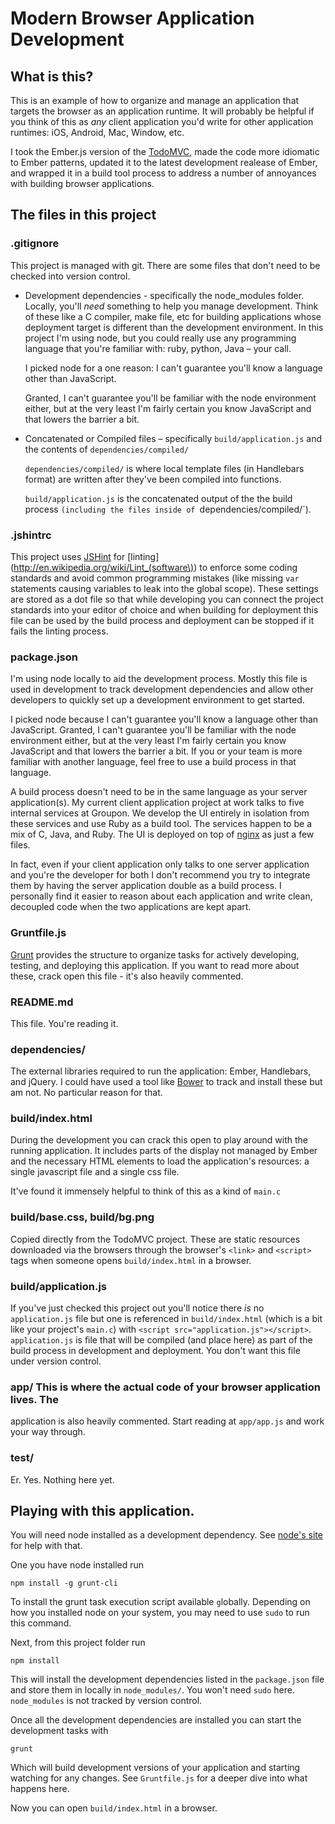 # Modern Browser Application Development

## What is this? 
This is an example of how to organize and manage an application
that targets the browser as an application runtime. It will probably be helpful
if you think of this as _any_ client application you'd write for other
application runtimes: iOS, Android, Mac, Window, etc.

I took the Ember.js version of the
[TodoMVC](http://addyosmani.github.com/todomvc/), made the code more idiomatic
to Ember patterns, updated it to the latest development realease of Ember, and
wrapped it in a build tool process to address a number of annoyances with
building browser applications.

## The files in this project

### .gitignore
This project is managed with git. There are some files that don't
need to be checked into version control.
  
  * Development dependencies - specifically the node_modules folder. Locally,
    you'll  *need* something to help you manage development. Think of these like
    a C compiler, make file, etc for building applications whose deployment
    target is different than the development environment. In this project I'm
    using node, but you could really use any programming language that you're
    familiar with: ruby, python, Java – your call.

    I picked node for a one reason: I can't guarantee you'll know a language
    other than JavaScript.

    Granted, I can't guarantee you'll be familiar with the node environment
    either, but at the very least I'm fairly certain you know JavaScript and
    that lowers the barrier a bit.

  * Concatenated or Compiled files – specifically `build/application.js` and the
    contents of `dependencies/compiled/`
    
    `dependencies/compiled/` is where local template files (in Handlebars
    format) are written after they've been compiled into functions.

    `build/application.js` is the concatenated output of the the build process
    `(including the files inside of `dependencies/compiled/`).

### .jshintrc
This project uses [JSHint](http://www.jshint.com/) for
[linting](http://en.wikipedia.org/wiki/Lint_(software\)) to enforce some coding
standards and avoid common programming mistakes (like missing `var` statements
causing variables to leak into the global scope). These settings are stored as a
dot file so that while developing you can connect the project standards into
your editor of choice and when building for deployment this file can be used by
the build process and deployment can be stopped if it fails the linting process.

### package.json
I'm using node locally to aid the development process. Mostly
this file is used in development to track development dependencies and allow
other developers to quickly set up a development environment to get started.

I picked node because I can't guarantee you'll know a language other than
JavaScript. Granted, I can't guarantee you'll be familiar with the node
environment either, but at the very least I'm fairly certain you know JavaScript
and that lowers the barrier a bit. If you or your team is more familiar with
another language, feel free to use a build process in that language.

A build process doesn't need to be in the same language as your server
application(s). My current client application project at work talks to five
internal services at Groupon. We develop the UI entirely in isolation from these
services and use Ruby as a build tool. The services happen to be a mix of C,
Java, and Ruby. The UI is deployed on top of [nginx](http://nginx.org/en/) as
just a few files.

In fact, even if your client application only talks to one server application
and you're the developer for both I don't recommend you try to integrate them by
having the server application double as a build process. I personally find it
easier to reason about each application and write clean, decoupled code when the
two applications are kept apart.

### Gruntfile.js
[Grunt](http://gruntjs.com/) provides the structure to organize
tasks for actively developing, testing, and deploying this application. If you
want to read more about these, crack open this file - it's also heavily
commented.

### README.md
This file. You're reading it.

### dependencies/
The external libraries required to run the application: Ember,
Handlebars, and jQuery. I could have used a tool like
[Bower](http://twitter.github.com/bower/) to track and install these but am not.
No particular reason for that.

### build/index.html
During the development you can crack this open to play
around with the running application. It includes parts of the display not
managed by Ember and the necessary HTML elements to load the application's
resources: a single javascript file and a single css file.

It've found it immensely helpful to think of this as a kind of `main.c`

### build/base.css, build/bg.png
Copied directly from the TodoMVC project. These
are static resources downloaded via the browsers through the browser's 
`<link>` and `<script>` tags when someone opens `build/index.html`
in a browser.

### build/application.js
If you've just checked this project out you'll notice
there _is_ no `application.js` file but one is referenced in `build/index.html`
(which is a bit like your project's `main.c`) with `<script
src="application.js"></script>`. `application.js` is file that will be compiled
(and place here) as part of the build process in development and deployment. You
don't want this file under version control.

### app/ This is where the actual code of your browser application lives. The
application is also heavily commented. Start reading at `app/app.js` and work
your way through.

### test/
Er. Yes. Nothing here yet.

## Playing with this application.

You will need node installed as a development dependency. See [node's
site](http://nodejs.org/) for help with that.

One you have node installed run

```shell
npm install -g grunt-cli
```

To install the grunt task execution script available `g`lobally. Depending on how you
installed node on your system, you may need to use `sudo` to run this command.

Next, from this project folder run

```shell 
npm install
```

This will install the development dependencies listed in the `package.json` file
and store them in locally in `node_modules/`. You won't need `sudo` here.
`node_modules` is not tracked by version control.

Once all the development dependencies are installed you can start the
development tasks with

```shell 
grunt
```

Which will build development versions of your application and starting watching 
for any changes. See `Gruntfile.js` for a deeper dive into what happens here.

Now you can open `build/index.html` in a browser.
